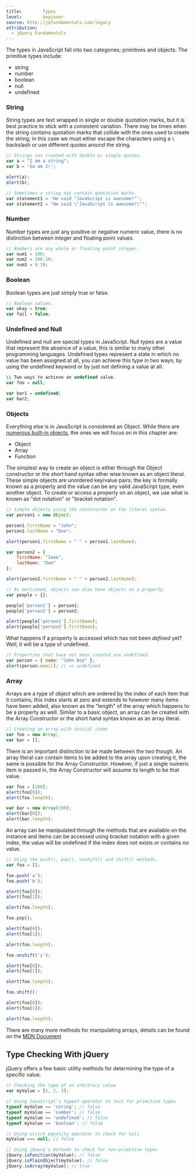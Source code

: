 ```yaml
---
title:        Types
level:        beginner
source: http://jqfundamentals.com/legacy
attribution: 
  - jQuery Fundamentals
---
```


The types in JavaScript fall into two categories; primitives and objects. The primitive types include:

* string
* number
* boolean
* null
* undefined

### String

String types are text wrapped in single or double quotation marks, but it is best practice to stick with a consistent variation. There may be times when the string contains quotation marks that collide with the ones used to create the string; in this case we must either escape the characters using a `\` backslash or use different quotes around the string.

``` js
// Strings can created with double or single quotes.
var a = "I am a string";
var b = 'So am I!';

alert(a);
alert(b);
```

``` js
// Sometimes a string may contain quotation marks.
var statement1 = 'He said "JavaScript is awesome!"';
var statement2 = "He said \"JavaScript is awesome!\"";
``` 

### Number

Number types are just any positive or negative numeric value, there is no distinction between integer and floating point values.

``` js
// Numbers are any whole or floating point integer.
var num1 = 100;
var num2 = 100.10;
var num3 = 0.10;
```

### Boolean
Boolean types are just simply true or false. 

``` js
// Boolean values.
var okay = true;
var fail = false;
```

### Undefined and Null

Undefined and null are special types in JavaScript. Null types are a value that represent the absence of a value, this is similar to many other programming languages. Undefined types represent a state in which no value has been assigned at all, you can achieve this type in two ways; by using the undefined keyword or by just not defining a value at all.

``` js
\\ Two ways to achieve an undefined value.
var foo = null;

var bar1 = undefined;
var bar2;
```

### Objects

Everything else is in JavaScript is considered an Object. While there are [numerous built-in objects](https://developer.mozilla.org/en/JavaScript/Reference#Global_Objects, "MDN - Global Object Reference"), the ones we will focus on in this chapter are:

* Object
* Array
* Function

The simplest way to create an object is either through the Object constructor or the short hand syntax other wise known as an object literal. These simple objects are unordered key/value pairs; the key is formally known as a property and the value can be any valid JavaScript type, even another object. To create or access a property on an object, we use what is known as "dot notation" or "bracket notation". 

``` js
// Simple objects using the constructor or the literal syntax.
var person1 = new Object;

person1.firstName = "John";
person1.lastName = "Doe";

alert(person1.firstName + " " + person1.lastName);

var person2 = {
    firstName: "Jane",
    lastName: "Doe"
};

alert(person2.firstName + " " + person2.lastName);
```

``` js
// As mentioned, objects can also have objects as a property.
var people = {};

people['person1'] = person1;
people['person2'] = person2;

alert(people['person1'].firstName);
alert(people['person2'].firstName);
```

What happens if a property is accessed which has not been *defined* yet? Well, it will be a type of undefined.

``` js 
// Properties that have not been created are undefined.
var person = { name: "John Doe" };
alert(person.email); // => undefined
```

### Array

Arrays are a type of object which are ordered by the index of each item that it contains; this index starts at zero and extends to however many items have been added, also known as the "length" of the array which happens to be a property as well. Similar to a basic object, an array can be created with the Array Constructor or the short hand syntax known as an array literal.

``` js
// Creating an array with initial items
var foo = new Array;
var bar = [];
```

There is an important distinction to be made between the two though. An array literal can contain items to be added to the array upon creating it, the same is possible for the Array Constructor. However, if just a single numeric item is passed in, the Array Constructor will assume its length to be that value.

``` js
var foo = [100];
alert(foo[0]);
alert(foo.length);

var bar = new Array(100);
alert(bar[0]);
alert(bar.length);  
```

An array can be manipulated through the methods that are available on the instance and items can be accessed using bracket notation with a given index, the value will be undefined if the index does not exists or contains no value.

``` js
// Using the push(), pop(), unshift() and shift() methods.
var foo = [];

foo.push('a');
foo.push('b');

alert(foo[0]);
alert(foo[1]);

alert(foo.length);

foo.pop();

alert(foo[0]);
alert(foo[1]);

alert(foo.length);

foo.unshift('z');

alert(foo[0]);
alert(foo[1]);

alert(foo.length);

foo.shift();

alert(foo[0]);
alert(foo[1]);

alert(foo.length);
```

There are many more methods for manipulating arrays, details can be found on the [MDN Document](https://developer.mozilla.org/en/JavaScript/Reference/Global_Objects/Array "MDN - Array Reference")

## Type Checking With jQuery

jQuery offers a few basic utility methods for determining the type of a
specific value.

``` js
// Checking the type of an arbitrary value
var myValue = [1, 2, 3];

// Using JavaScript's typeof operator to test for primitive types
typeof myValue == 'string'; // false
typeof myValue == 'number'; // false
typeof myValue == 'undefined'; // false
typeof myValue == 'boolean'; // false

// Using strict equality operator to check for null
myValue === null; // false

// Using jQuery's methods to check for non-primitive types
jQuery.isFunction(myValue); // false
jQuery.isPlainObject(myValue); // false
jQuery.isArray(myValue); // true
```